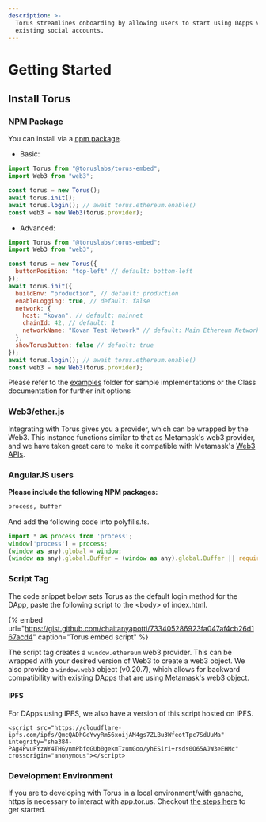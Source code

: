 ```yaml
---
description: >-
  Torus streamlines onboarding by allowing users to start using DApps via
  existing social accounts.
---
```


# Getting Started

## Install Torus

### NPM Package

You can install via a [npm package](https://www.npmjs.com/package/@toruslabs/torus-embed).

* Basic:

```javascript
import Torus from "@toruslabs/torus-embed";
import Web3 from "web3";

const torus = new Torus();
await torus.init();
await torus.login(); // await torus.ethereum.enable()
const web3 = new Web3(torus.provider);
```

* Advanced:

```javascript
import Torus from "@toruslabs/torus-embed";
import Web3 from "web3";

const torus = new Torus({
  buttonPosition: "top-left" // default: bottom-left
});
await torus.init({
  buildEnv: "production", // default: production
  enableLogging: true, // default: false
  network: {
    host: "kovan", // default: mainnet
    chainId: 42, // default: 1
    networkName: "Kovan Test Network" // default: Main Ethereum Network
  },
  showTorusButton: false // default: true
});
await torus.login(); // await torus.ethereum.enable()
const web3 = new Web3(torus.provider);
```

Please refer to the [examples](https://github.com/torusresearch/torus-embed/tree/master/examples) folder for sample implementations or the Class documentation for further init options

### Web3/ether.js

Integrating with Torus gives you a provider, which can be wrapped by the Web3. This instance functions similar to that as Metamask's web3 provider, and we have taken great care to make it compatible with Metamask's [Web3 APIs](https://web3js.readthedocs.io/en/1.0/).

### AngularJS users

**Please include the following NPM packages:**

```bash
process, buffer
```

And add the following code into polyfills.ts.

```javascript
import * as process from 'process';
window['process'] = process;
(window as any).global = window;
(window as any).global.Buffer = (window as any).global.Buffer || require('buffer').Buffer;
```

### Script Tag

The code snippet below sets Torus as the default login method for the DApp, paste the following script to the &lt;body&gt; of index.html.

{% embed url="https://gist.github.com/chaitanyapotti/733405286923fa047af4cb26d167acd4" caption="Torus embed script" %}

The script tag creates a `window.ethereum` web3 provider. This can be wrapped with your desired version of Web3 to create a web3 object. We also provide a `window.web3` object \(v0.20.7\), which allows for backward compatibility with existing DApps that are using Metamask's web3 object.

#### IPFS

For DApps using IPFS, we also have a version of this script hosted on IPFS.

```text
<script src="https://cloudflare-ipfs.com/ipfs/QmcQADhGeYvyRm56xoijAM4gs7ZLBu3WfeotTpc7SdUuMa"
integrity="sha384-PAg4PvuFYzWY4THGynmPbfqGUb0gekmTzumGoo/yhESiri+rsds0O65AJW3eEHMc"
crossorigin="anonymous"></script>
```

### Development Environment

If you are to developing with Torus in a local environment/with ganache, https is necessary to interact with app.tor.us. Checkout [the steps here](https://https://docs.tor.us/developing-with-torus/ganache) to get started.

